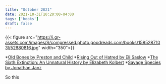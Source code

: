 ```yaml
---
title: "October 2021"
date: 2021-10-31T10:20:00-04:00
tags: ['books']
draft: false
---
```

{{< figure src="https://i.gr-assets.com/images/S/compressed.photo.goodreads.com/books/1585287103l/52880816.jpg" width="350">}}

*[Old Bones by Preston and Child](https://www.goodreads.com/book/show/43522585-old-bones)
*[Rising Out of Hatred by Eli Saslow](https://www.goodreads.com/book/show/39706735-rising-out-of-hatred)
*[The Sixth Extinction: An Unnatural History by Elizabeth Kolbert](https://www.goodreads.com/book/show/17910054-the-sixth-extinction)
*[Savage Species by Jonathan Janz](https://www.goodreads.com/book/show/43301994-savage-species)


So this